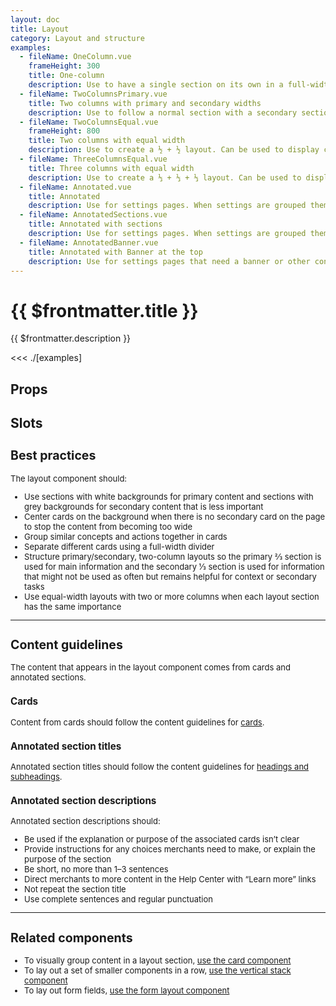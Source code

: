 ```yaml
---
layout: doc
title: Layout
category: Layout and structure
examples:
  - fileName: OneColumn.vue
    frameHeight: 300
    title: One-column
    description: Use to have a single section on its own in a full-width container. Use for simple pages and as a container for banners and other full-width content.
  - fileName: TwoColumnsPrimary.vue
    title: Two columns with primary and secondary widths
    description: Use to follow a normal section with a secondary section to create a 2/3 + 1/3 layout on detail pages (such as individual product or order pages). Can also be used on any page that needs to structure a lot of content. This layout stacks the columns on small screens.
  - fileName: TwoColumnsEqual.vue
    frameHeight: 800
    title: Two columns with equal width
    description: Use to create a ½ + ½ layout. Can be used to display content of equal importance. This layout will stack the columns on small screens.
  - fileName: ThreeColumnsEqual.vue
    title: Three columns with equal width
    description: Use to create a ⅓ + ⅓ + ⅓ layout. Can be used to display content of equal importance. This layout will stack the columns on small screens.
  - fileName: Annotated.vue
    title: Annotated
    description: Use for settings pages. When settings are grouped thematically in annotated sections, the title and description on each section helps merchants quickly find the setting they’re looking for.
  - fileName: AnnotatedSections.vue
    title: Annotated with sections
    description: Use for settings pages. When settings are grouped thematically in annotated sections, the title and description on each section helps merchants quickly find the setting they’re looking for.
  - fileName: AnnotatedBanner.vue
    title: Annotated with Banner at the top
    description: Use for settings pages that need a banner or other content at the top.
---
```


# {{ $frontmatter.title }}

<Lede>

{{ $frontmatter.description }}

</Lede>

<Examples>

<<< ./[examples]

</Examples>

## Props

<PropsTable />

## Slots

<SlotsTable />

<div style="font-size: 0.8125rem">

## Best practices

The layout component should:

- Use sections with white backgrounds for primary content and sections with grey backgrounds for secondary content that is less important
- Center cards on the background when there is no secondary card on the page to stop the content from becoming too wide
- Group similar concepts and actions together in cards
- Separate different cards using a full-width divider
- Structure primary/secondary, two-column layouts so the primary ⅔ section is used for main information and the secondary ⅓ section is used for information that might not be used as often but remains helpful for context or secondary tasks
- Use equal-width layouts with two or more columns when each layout section has the same importance

---

## Content guidelines

The content that appears in the layout component comes from cards and annotated sections.

### Cards

Content from cards should follow the content guidelines for [cards](components/Card#content-guidelines).

### Annotated section titles

Annotated section titles should follow the content guidelines for [headings and subheadings](https://polaris.shopify.com/content/actionable-language#headings-and-subheadings).

### Annotated section descriptions

Annotated section descriptions should:

- Be used if the explanation or purpose of the associated cards isn’t clear
- Provide instructions for any choices merchants need to make, or explain the purpose of the section
- Be short, no more than 1–3 sentences
- Direct merchants to more content in the Help Center with “Learn more” links
- Not repeat the section title
- Use complete sentences and regular punctuation

---

## Related components

- To visually group content in a layout section, [use the card component](/components/Card)
- To lay out a set of smaller components in a row, [use the vertical stack component](/components/VerticalStack)
- To lay out form fields, [use the form layout component](/components/FormLayout)

</div>
